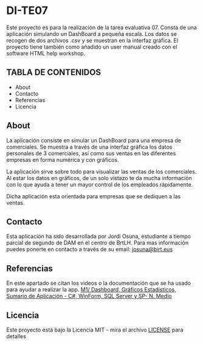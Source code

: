 # DI-TE07
Este proyecto es para la realización de la tarea evaluativa 07. Consta de una aplicación simulando un DashBoard a pequeña escala. 
Los datos se recogen de dos archivos .csv y se muestran en la interfaz gráfica. El proyecto tiene también como añadido un user manual creado con el software HTML help workshop.

## TABLA DE CONTENIDOS
- About
- Contacto
- Referencias
- Licencia

## About
La aplicación consiste en simular un DashBoard para una empresa de comerciales. Se muestra a través de una interfaz gráfica los datos personales de 3 comerciales, así como sus ventas en las diferentes empresas en forma numérica y con gráficos.

La aplicación sirve sobre todo para visualizar las ventas de los comerciales. Al estar los datos en gráficos, de un solo vistazo te da mucha información con lo que ayuda a tener un mayor control de los empleados rápidamente.

Dicha aplicación esta orientada para empresas que se dediquen a las ventas.

## Contacto
Esta aplicación ha sido desarrollada por Jordi Osuna, estudiante a tiempo parcial de segundo de DAM en el centro de BrtLH. 
Para mas información puedes ponerte en contacto a través de su email: josuna@birt.eus

## Referencias
En este apartado se citan los videos o la documentación que se ha usado para ayudar a realizar la app.
 [M1/ Dashboard, Gráficos Estadísticos, Sumario de Aplicación - C#, WinForm, SQL Server y SP- N. Medio](https://www.youtube.com/watch?v=csrTqHxXeLs&ab_channel=RJCodeAdvance)

## Licencia

Este proyecto está bajo la Licencia MIT - mira el archivo [LICENSE](/LICENSE.txt) para detalles
